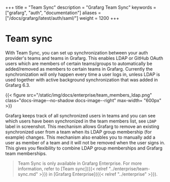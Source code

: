 +++
title = "Team Sync"
description = "Grafarg Team Sync"
keywords = ["grafarg", "auth", "documentation"]
aliases = ["/docs/grafarg/latest/auth/saml/"]
weight = 1200
+++

# Team sync

With Team Sync, you can set up synchronization between your auth provider's teams and teams in Grafarg. This enables LDAP or GitHub OAuth users which are members
of certain teams/groups to automatically be added/removed as members to certain teams in Grafarg. Currently the synchronization will only happen every
time a user logs in, unless LDAP is used together with active background synchronization that was added in Grafarg 6.3.

{{< figure src="/static/img/docs/enterprise/team_members_ldap.png" class="docs-image--no-shadow docs-image--right" max-width= "600px" >}}

Grafarg keeps track of all synchronized users in teams and you can see which users have been synchronized in the team members list, see `LDAP` label in screenshot.
This mechanism allows Grafarg to remove an existing synchronized user from a team when its LDAP group membership (for example) changes. This mechanism also enables you to manually add a user as member of a team and it will not be removed when the user signs in. This gives you flexibility to combine LDAP group memberships and Grafarg team memberships.

<div class="clearfix"></div>

> Team Sync is only available in Grafarg Enterprise.  For more information, refer to [Team sync]({{< relref "../enterprise/team-sync.md" >}}) in [Grafarg Enterprise]({{< relref "../enterprise" >}}).
